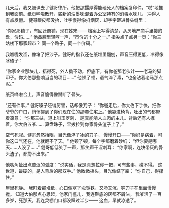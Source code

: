 几天后，我又翘课去了健哥律所。他把那摞厚得能砸死人的档案复印件，“啪”地推到我面前。纸页哗啦散开，崭新的油墨味混着办公室特有的消毒水味儿， 冲得人有点发懵。 健哥眼皮都没抬，吐字慢得像抖烟灰，却字字砸进骨头缝里：

“你家那铺子，有回迁商铺，现在姓宋—— 档案上写得清楚，从房地产商手里接的盘，价码……” 他鼻腔里轻哼一声，“市价的十分之一。” 指尖点了点另一页：“你三姑楼下那家超市？ 同一个路子，同一个价码。”

我喉咙发涩，像堵了把沙子。健哥的指节还在纸堆里翻刨，声音压得更低，冷得像冰碴子：

“你家企业那块儿，捂得死，外人撬不动。但底下，有你爸那老伙计——老马的脚印子。你大伯那些响当当的项目……” 他顿了顿，语气淬了毒，“也全沾着老马那点泥。”

纸页哗啦合上，声音脆得像掰断了骨头。

“还有件事，” 健哥嗓子哑得厉害，话却像刀子： “你爸走后，你大伯下手快，把你爷爷的户口，悄悄挪到了你们现在住的那套住宅上。” 他靠进椅背，吐出的气都带着凉意： “你那三姑，道上叫玉罗刹， 是真能啃人血肉的主儿。背后还有人撑着。你大伯五爷…… 算盘珠子，早拨拉到你家骨头渣子上了。”

空气死寂。健哥忽然抬眼，目光像淬了冰的刀子， 慢慢开口——“你妈是病着，可你这口气还在，他就翻不了天。“ 他顿了顿，每个字都磨着砂纸： “但你要是哪天……人没了……” 健哥低低笑了一声，那笑声干涩刺耳： “你家啊，连块带灰的骨头渣子，都捞不出来。”

他嘴角扯出点苦涩的弧度：“说实话，我是真想拉你一把，可有些事，碰不得。 这世道，最硬的，是人背后的那双手。” 他微微摇头，目光像结了霜： “你自己，得撑住。”

屋里死静。 我盯着那堆纸，心口像塞了块锈铁，又冷又沉，钝刀子在里面慢慢搅。 知道大伯那点心思起，他家门槛儿，我连鞋底的灰都不屑沾。 我爷活了一百多岁，死那天，我连灵棚门口都没踩过半步—— 这血，早就凉透了。